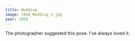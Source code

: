```yaml
---
title: Wedding
image: 1950_Wedding_3.jpg
year: 1950
---
```


The photographer suggested this pose. I've always loved it.